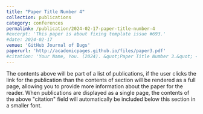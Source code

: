 ```yaml
---
title: "Paper Title Number 4"
collection: publications
category: conferences
permalink: /publication/2024-02-17-paper-title-number-4
#excerpt: 'This paper is about fixing template issue #693.'
#date: 2024-02-17
venue: 'GitHub Journal of Bugs'
paperurl: 'http://academicpages.github.io/files/paper3.pdf'
#citation: 'Your Name, You. (2024). &quot;Paper Title Number 3.&quot; <i>GitHub Journal of Bugs</i>. 1(3).'
---
```


The contents above will be part of a list of publications, if the user clicks the link for the publication than the contents of section will be rendered as a full page, allowing you to provide more information about the paper for the reader. When publications are displayed as a single page, the contents of the above "citation" field will automatically be included below this section in a smaller font.
